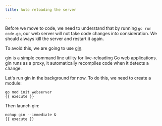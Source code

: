 ```yaml
---
title: Auto reloading the server

---
```

<!--Auto reloading the server-->
<!--Please install go get github.com/codegangsta/gin -->

Before we move to code, we need to understand that by running `go run code.go`, our web server will not take code changes into consideration.
We should always kill the server and restart it again.

To avoid this, we are going to use [gin](https://github.com/codegangsta/gin).

gin is a simple command line utility for live-reloading Go web applications. gin runs as a proxy, it automatically recompiles code when it detects a change.

Let's run gin in the background for now. To do this, we need to create a module:

```
go mod init webserver
{{ execute }}
```

Then launch gin:

```
nohup gin --immediate &
{{ execute }}
```